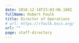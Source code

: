 ```yaml
---
date: 2018-12-18T23:03:06.180Z
fullName: Robert Foulk
title: Director of Operations
# url: https://rfoulk.bscs.org/
url: ""
page: staff-directory
---
```

